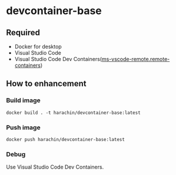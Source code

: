 # devcontainer-base

## Required

- Docker for desktop
- Visual Studio Code
- Visual Studio Code Dev Containers([ms-vscode-remote.remote-containers](https://marketplace.visualstudio.com/items?itemName=ms-vscode-remote.remote-containers))

## How to enhancement

### Build image
```
docker build . -t harachin/devcontainer-base:latest
```

### Push image
```
docker push harachin/devcontainer-base:latest
```

### Debug
Use Visual Studio Code Dev Containers.
